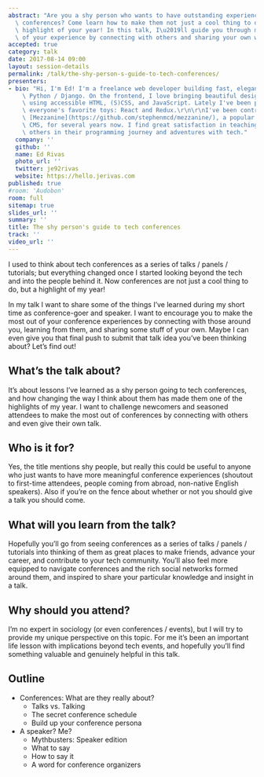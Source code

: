 ```yaml
---
abstract: "Are you a shy person who wants to have outstanding experiences at tech\
  \ conferences? Come learn how to make them not just a cool thing to do, but the\
  \ highlight of your year! In this talk, I\u2019ll guide you through making the most\
  \ of your experience by connecting with others and sharing your own work."
accepted: true
category: talk
date: 2017-08-14 09:00
layout: session-details
permalink: /talk/the-shy-person-s-guide-to-tech-conferences/
presenters:
- bio: "Hi, I'm Ed! I'm a freelance web developer building fast, elegant sites with\
    \ Python / Django. On the frontend, I love bringing beautiful designs to life\
    \ using accessible HTML, (S)CSS, and JavaScript. Lately I've been playing with\
    \ everyone's favorite toys: React and Redux.\r\n\r\nI've been contributing to\
    \ [Mezzanine](https://github.com/stephenmcd/mezzanine/), a popular Django-based\
    \ CMS, for several years now. I find great satisfaction in teaching and helping\
    \ others in their programming journey and adventures with tech."
  company: ''
  github: ''
  name: Ed Rivas
  photo_url: ''
  twitter: je92rivas
  website: https://hello.jerivas.com
published: true
#room: 'Audobon'
room: full
sitemap: true
slides_url: ''
summary: ''
title: The shy person's guide to tech conferences
track: ''
video_url: ''
---
```


I used to think about tech conferences as a series of talks / panels / tutorials; but everything changed once I started looking beyond the tech and into the people behind it. Now conferences are not just a cool thing to do, but a highlight of my year!

In my talk I want to share some of the things I’ve learned during my short time as conference-goer and speaker. I want to encourage you to make the most out of your conference experiences by connecting with those around you, learning from them, and sharing some stuff of your own. Maybe I can even give you that final push to submit that talk idea you’ve been thinking about? Let’s find out!

## What’s the talk about?
It’s about lessons I’ve learned as a shy person going to tech conferences, and how changing the way I think about them has made them one of the highlights of my year. I want to challenge newcomers and seasoned attendees to make the most out of conferences by connecting with others and even give their own talk.

## Who is it for?
Yes, the title mentions shy people, but really this could be useful to anyone who just wants to have more meaningful conference experiences (shoutout to first-time attendees, people coming from abroad, non-native English speakers). Also if you’re on the fence about whether or not you should give a talk you should come.

## What will you learn from the talk?
Hopefully you’ll go from seeing conferences as a series of talks / panels / tutorials into thinking of them as great places to make friends, advance your career, and contribute to your tech community. You’ll also feel more equipped to navigate conferences and the rich social networks formed around them, and inspired to share your particular knowledge and insight in a talk.

## Why should you attend?
I’m no expert in sociology (or even conferences / events), but I will try to provide my unique perspective on this topic. For me it’s been an important life lesson with implications beyond tech events, and hopefully you’ll find something valuable and genuinely helpful in this talk.

## Outline
- Conferences: What are they really about?
    - Talks vs. Talking
    - The secret conference schedule
    - Build up your conference persona
- A speaker? Me?
    - Mythbusters: Speaker edition
    - What to say
    - How to say it
    - A word for conference organizers
